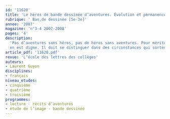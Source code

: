 ```yaml
---
id: '11620'
title: 'Le héros de bande dessinée d’aventures. Évolution et permanence'
rubrique: ' Ban,de dessinée [5e-3e]'
annee: '2007'
magazine: 'n°3-4 2007-2008'
pages: '4'
description: 
  'Pas d’aventures sans héros, pas de héros sans aventures. Pour mériter le qualificatif de héros, un personnage de récit doit faire la preuve qu’il
  en est digne. Il doit se distinguer dans des circonstances qui sortent suffisamment de l’ordinaire pour qu’il puisse mettre en œuvre des qualités exceptionnelles. Celles-ci, cependant, évoluent selon l’époque et les publics. Sur une échelle de temps relativement réduite, la bande dessinée témoigne d’une évolution rapide du héros, de ses attributs, de son statut, du système de représentation et de sa réception par les lecteurs. Cet article propose une comparaison entre trois héros de bande dessinée (Tintin, Blueberry et Serval) afin de cerner ses particularités, du héros traditionnel au héros moderne.'
article_pdf: '11620.pdf'
revue: 'L’école des lettres des collèges'
auteurs:
- Laurent Guyon
disciplines:
- français
niveau_etudes:
- cinquième
- quatrième
- troisième
programmes:
- lecture - récits d’aventures
- étude de l’image - bande dessinée
---
```


